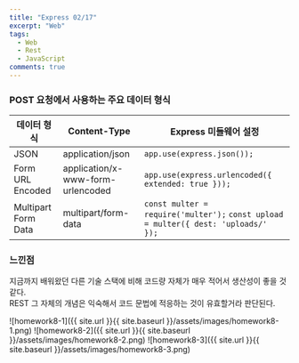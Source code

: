 ```yaml
---
title: "Express 02/17"
excerpt: "Web"
tags:
  - Web
  - Rest
  - JavaScript
comments: true
---
```


### POST 요청에서 사용하는 주요 데이터 형식

| 데이터 형식         | Content-Type                      | Express 미들웨어 설정                              |
| ------------------- | --------------------------------- | -------------------------------------------------- |
| JSON                | application/json                  | `app.use(express.json());`                         |
| Form URL Encoded    | application/x-www-form-urlencoded | `app.use(express.urlencoded({ extended: true }));` |
| Multipart Form Data | multipart/form-data               | `const multer = require('multer');` `const upload = multer({ dest: 'uploads/' });`|

### 느낀점
지금까지 배워왔던 다른 기술 스택에 비해 코드량 자체가 매우 적어서 생산성이 좋을 것 같다.  
REST 그 자체의 개념은 익숙해서 코드 문법에 적응하는 것이 유효할거라 판단된다.

![homework8-1]({{ site.url }}{{ site.baseurl }}/assets/images/homework8-1.png)
![homework8-2]({{ site.url }}{{ site.baseurl }}/assets/images/homework8-2.png)
![homework8-3]({{ site.url }}{{ site.baseurl }}/assets/images/homework8-3.png)